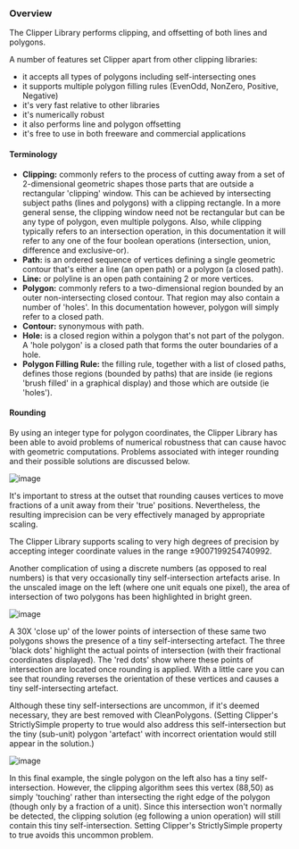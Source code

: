 ### Overview

The Clipper Library performs clipping, and offsetting of both lines and polygons.

A number of features set Clipper apart from other clipping libraries: 

* it accepts all types of polygons including self-intersecting ones 
* it supports multiple polygon filling rules (EvenOdd, NonZero, Positive, Negative) 
* it's very fast relative to other libraries 
* it's numerically robust 
* it also performs line and polygon offsetting 
* it's free to use in both freeware and commercial applications 

#### Terminology

* **Clipping:** commonly refers to the process of cutting away from a set of 2-dimensional geometric shapes those parts that are outside a rectangular 'clipping' window. This can be achieved by intersecting subject paths (lines and polygons) with a clipping rectangle. In a more general sense, the clipping window need not be rectangular but can be any type of polygon, even multiple polygons. Also, while clipping typically refers to an intersection operation, in this documentation it will refer to any one of the four boolean operations (intersection, union, difference and exclusive-or). 
* **Path:** is an ordered sequence of vertices defining a single geometric contour that's either a line (an open path) or a polygon (a closed path). 
* **Line:** or polyline is an open path containing 2 or more vertices. 
* **Polygon:** commonly refers to a two-dimensional region bounded by an outer non-intersecting closed contour. That region may also contain a number of 'holes'. In this documentation however, polygon will simply refer to a closed path. 
* **Contour:** synonymous with path. 
* **Hole:** is a closed region within a polygon that's not part of the polygon. A 'hole polygon' is a closed path that forms the outer boundaries of a hole. 
* **Polygon Filling Rule:** the filling rule, together with a list of closed paths, defines those regions (bounded by paths) that are inside (ie regions 'brush filled' in a graphical display) and those which are outside (ie 'holes'). 

#### Rounding

By using an integer type for polygon coordinates, the Clipper Library has been able to avoid problems of numerical robustness that can cause havoc with geometric computations. Problems associated with integer rounding and their possible solutions are discussed below.

![image](https://user-images.githubusercontent.com/6306796/28289644-b46044f0-6b43-11e7-84f6-90c6b22a5bfe.png)

It's important to stress at the outset that rounding causes vertices to move fractions of a unit away from their 'true' positions. Nevertheless, the resulting imprecision can be very effectively managed by appropriate scaling.

The Clipper Library supports scaling to very high degrees of precision by accepting integer coordinate values in the range ±9007199254740992.

Another complication of using a discrete numbers (as opposed to real numbers) is that very occasionally tiny self-intersection artefacts arise. In the unscaled image on the left (where one unit equals one pixel), the area of intersection of two polygons has been highlighted in bright green.

![image](https://user-images.githubusercontent.com/6306796/28289657-c2ba74d0-6b43-11e7-83cf-47ab4b82de3a.png)

A 30X 'close up' of the lower points of intersection of these same two polygons shows the presence of a tiny self-intersecting artefact. The three 'black dots' highlight the actual points of intersection (with their fractional coordinates displayed). The 'red dots' show where these points of intersection are located once rounding is applied. With a little care you can see that rounding reverses the orientation of these vertices and causes a tiny self-intersecting artefact.

Although these tiny self-intersections are uncommon, if it's deemed necessary, they are best removed with CleanPolygons. (Setting Clipper's StrictlySimple property to true would also address this self-intersection but the tiny (sub-unit) polygon 'artefact' with incorrect orientation would still appear in the solution.) 

![image](https://user-images.githubusercontent.com/6306796/28289665-ca9deb64-6b43-11e7-823b-1bc02c3d5a58.png)

In this final example, the single polygon on the left also has a tiny self-intersection. However, the clipping algorithm sees this vertex (88,50) as simply 'touching' rather than intersecting the right edge of the polygon (though only by a fraction of a unit). Since this intersection won't normally be detected, the clipping solution (eg following a union operation) will still contain this tiny self-intersection. Setting Clipper's StrictlySimple property to true avoids this uncommon problem.
